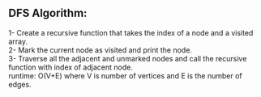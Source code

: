 

## DFS Algorithm:

1- Create a recursive function that takes the index of a node and a visited array.
\
2- Mark the current node as visited and print the node.
\
3- Traverse all the adjacent and unmarked nodes and call the recursive function with index of adjacent node.
\
runtime: O(V+E) where V is number of vertices and E is the number of edges. 


